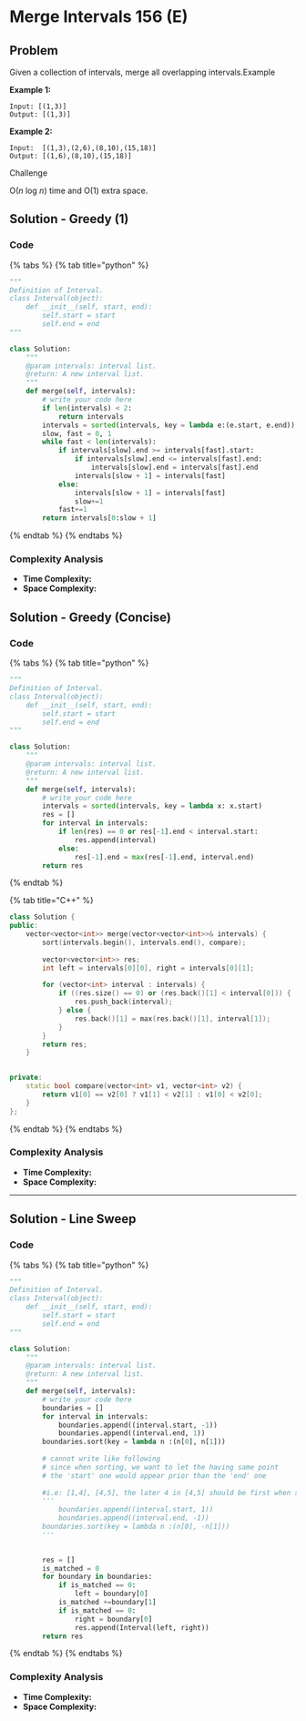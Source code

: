 # Merge Intervals 156 (E)

## Problem

Given a collection of intervals, merge all overlapping intervals.Example

**Example 1:**

```
Input: [(1,3)]
Output: [(1,3)]
```

**Example 2:**

```
Input:  [(1,3),(2,6),(8,10),(15,18)]
Output: [(1,6),(8,10),(15,18)]
```

Challenge

O(_n_ log _n_) time and O(1) extra space.

## Solution - Greedy (1)

### Code

{% tabs %}
{% tab title="python" %}
```python
"""
Definition of Interval.
class Interval(object):
    def __init__(self, start, end):
        self.start = start
        self.end = end
"""

class Solution:
    """
    @param intervals: interval list.
    @return: A new interval list.
    """
    def merge(self, intervals):
        # write your code here
        if len(intervals) < 2:
            return intervals
        intervals = sorted(intervals, key = lambda e:(e.start, e.end))
        slow, fast = 0, 1
        while fast < len(intervals):
            if intervals[slow].end >= intervals[fast].start:
                if intervals[slow].end <= intervals[fast].end:
                    intervals[slow].end = intervals[fast].end
                intervals[slow + 1] = intervals[fast]
            else:
                intervals[slow + 1] = intervals[fast]
                slow+=1
            fast+=1
        return intervals[0:slow + 1]
```
{% endtab %}
{% endtabs %}

### Complexity Analysis

* **Time Complexity:**
* **Space Complexity:**

## Solution - Greedy (Concise)

### Code

{% tabs %}
{% tab title="python" %}
```python
"""
Definition of Interval.
class Interval(object):
    def __init__(self, start, end):
        self.start = start
        self.end = end
"""

class Solution:
    """
    @param intervals: interval list.
    @return: A new interval list.
    """
    def merge(self, intervals):
        # write your code here
        intervals = sorted(intervals, key = lambda x: x.start)
        res = []
        for interval in intervals:
            if len(res) == 0 or res[-1].end < interval.start:
                res.append(interval)
            else:
                res[-1].end = max(res[-1].end, interval.end)
        return res
```
{% endtab %}

{% tab title="C++" %}
```cpp
class Solution {
public:
    vector<vector<int>> merge(vector<vector<int>>& intervals) {
        sort(intervals.begin(), intervals.end(), compare);
        
        vector<vector<int>> res;
        int left = intervals[0][0], right = intervals[0][1];
        
        for (vector<int> interval : intervals) {
            if ((res.size() == 0) or (res.back()[1] < interval[0])) {
                res.push_back(interval);
            } else {
                res.back()[1] = max(res.back()[1], interval[1]);
            }
        }
        return res;
    }
    

private:
    static bool compare(vector<int> v1, vector<int> v2) {
        return v1[0] == v2[0] ? v1[1] < v2[1] : v1[0] < v2[0];
    }
};
```
{% endtab %}
{% endtabs %}

### Complexity Analysis

* **Time Complexity:**
* **Space Complexity:**

****

## Solution - Line Sweep

### Code

{% tabs %}
{% tab title="python" %}
```python
"""
Definition of Interval.
class Interval(object):
    def __init__(self, start, end):
        self.start = start
        self.end = end
"""

class Solution:
    """
    @param intervals: interval list.
    @return: A new interval list.
    """
    def merge(self, intervals):
        # write your code here
        boundaries = []
        for interval in intervals:
            boundaries.append((interval.start, -1))
            boundaries.append((interval.end, 1))
        boundaries.sort(key = lambda n :(n[0], n[1]))
        
        # cannot write like following
        # since when sorting, we want to let the having same point
        # the 'start' one would appear prior than the 'end' one
        
        #i.e: [1,4], [4,5], the later 4 in [4,5] should be first when sorting
        '''
            boundaries.append((interval.start, 1))
            boundaries.append((interval.end, -1))
        boundaries.sort(key = lambda n :(n[0], -n[1]))
        '''
        

        res = []
        is_matched = 0
        for boundary in boundaries:
            if is_matched == 0:
                left = boundary[0]
            is_matched +=boundary[1]
            if is_matched == 0:
                right = boundary[0]
                res.append(Interval(left, right))
        return res
```
{% endtab %}
{% endtabs %}

### Complexity Analysis

* **Time Complexity:**
* **Space Complexity:**

